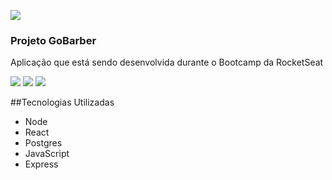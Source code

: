 ![](http://imageshack.com/a/img921/4092/yEpyR6.png)

### Projeto GoBarber
Aplicação que está sendo desenvolvida durante o Bootcamp da RocketSeat

![](https://img.shields.io/badge/year-2020-blueviolet) ![](https://img.shields.io/badge/made%20by-Rodffer-blueviolet) ![](https://img.shields.io/badge/licence-MIT-blueviolet)

##Tecnologias Utilizadas
+ Node
+ React
+ Postgres
+ JavaScript
+ Express
